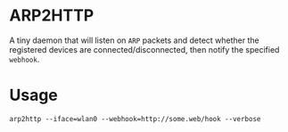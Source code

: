 ARP2HTTP
=========
A tiny daemon that will listen on `ARP` packets and detect whether the registered devices are connected/disconnected, then notify the specified `webhook`.

Usage
======

`arp2http --iface=wlan0 --webhook=http://some.web/hook --verbose`
